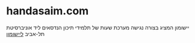 # handasaim.com
יישומון המציג בצורה נגישה מערכת שעות של תלמידי תיכון הנדסאים ליד אוניברסיטת תל-אביב
[ליישומון](http://yamb.pythonanywhere.com/)
